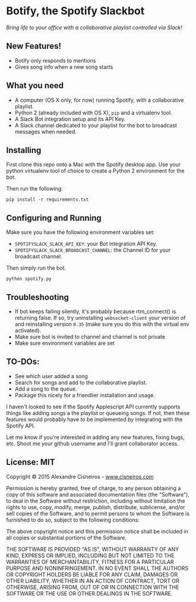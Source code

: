 

# Botify, the Spotify Slackbot

*Bring life to your office with a collaborative playlist controlled via Slack!*


## New Features!

* Botify only responds to mentions
* Gives song info when a new song starts

## What you need

* A computer (OS X only, for now) running Spotify, with a collaborative playlist.
* Python 2 (already included with OS X), `pip` and a virtualenv tool.
* A Slack Bot integration setup and its API Key.
* A Slack channel dedicated to your playlist for the bot to broadcast messages when needed.

## Installing

First clone this repo onto a Mac with the Spotify desktop app. Use your python virtualenv tool of choice to create a Python 2 environment for the bot.

Then run the following:

```shell
pip install -r requirements.txt
```

## Configuring and Running

Make sure you have the following environment variables set:

* `SPOTIFYSLACK_SLACK_API_KEY`: your Bot integration API Key.
* `SPOTIFYSLACK_SLACK_BROADCAST_CHANNEL`: the Channel ID for your broadcast channel.

Then simply run the bot.

```shell
python spotify.py
```

## Troubleshooting
* If bot keeps failing silently, it's probably because rtm_connect() is returning false. If so, try uninstalling `websocket-client` your version of and reinstalling version `0.35` (make sure you do this with the virtual env activated).
* Make sure bot is invited to channel and channel is not private
* Make sure environment variables are set

## TO-DOs:

* See which user added a song
* Search for songs and add to the collaborative playlist.
* Add a song to the queue.
* Package this nicely for a friendlier installation and usage.

I haven't looked to see if the Spotify Applescript API currently supports things like adding songs a the playlist or queueing songs. If not, then these features would probably have to be implemented by integrating with the Spotify API.

Let me know if you're interested in adding any new features, fixing bugs, etc. Shoot me your github username and I'll grant collaborator access.

## License: MIT

Copyright © 2015 Alexandre Cisneiros - www.cisneiros.com

Permission is hereby granted, free of charge, to any person obtaining a copy of this software and associated documentation files (the "Software"), to deal in the Software without restriction, including without limitation the rights to use, copy, modify, merge, publish, distribute, sublicense, and/or sell copies of the Software, and to permit persons to whom the Software is furnished to do so, subject to the following conditions:

The above copyright notice and this permission notice shall be included in all copies or substantial portions of the Software.

THE SOFTWARE IS PROVIDED "AS IS", WITHOUT WARRANTY OF ANY KIND, EXPRESS OR IMPLIED, INCLUDING BUT NOT LIMITED TO THE WARRANTIES OF MERCHANTABILITY, FITNESS FOR A PARTICULAR PURPOSE AND NONINFRINGEMENT.  IN NO EVENT SHALL THE AUTHORS OR COPYRIGHT HOLDERS BE LIABLE FOR ANY CLAIM, DAMAGES OR OTHER LIABILITY, WHETHER IN AN ACTION OF CONTRACT, TORT OR OTHERWISE, ARISING FROM, OUT OF OR IN CONNECTION WITH THE SOFTWARE OR THE USE OR OTHER DEALINGS IN THE SOFTWARE.
